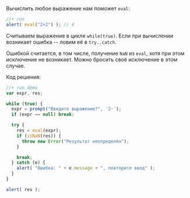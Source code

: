 Вычислить любое выражение нам поможет `eval`:

```js
//+ run
alert( eval("2+2") ); // 4
```

Считываем выражение в цикле `while(true)`. Если при вычислении возникает ошибка -- ловим её в `try..catch`. 

Ошибкой считается, в том числе, получение `NaN` из `eval`, хотя при этом исключение не возникает. Можно бросить своё исключение в этом случае.

Код решения:

```js
//+ run demo
var expr, res;

while (true) {
  expr = prompt("Введите выражение?", '2-');
  if (expr == null) break;

  try {
    res = eval(expr);
    if (isNaN(res)) {
      throw new Error("Результат неопределён");
    }

    break;
  } catch (e) {
    alert( "Ошибка: " + e.message + ", повторите ввод" );
  }
}

alert( res );
```

